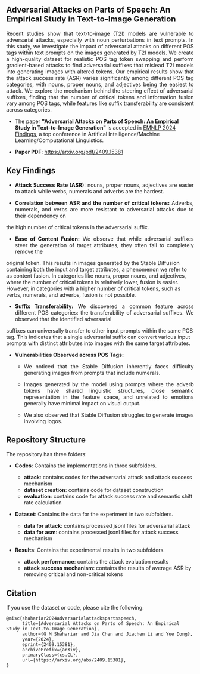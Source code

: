 ## Adversarial Attacks on Parts of Speech: An Empirical Study in Text-to-Image Generation

<p align="justify">
Recent studies show that text-to-image (T2I) models are vulnerable to adversarial attacks, especially with 
noun perturbations in text prompts. In this study, we investigate the impact of adversarial attacks on different 
POS tags within text prompts on the images generated by T2I models. We create a high-quality dataset for 
realistic POS tag token swapping and perform gradient-based attacks to find adversarial suffixes that mislead 
T2I models into generating images with altered tokens. Our empirical results show that the attack success rate 
(ASR) varies significantly among different POS tag categories, with nouns, proper nouns, and adjectives being 
the easiest to attack. We explore the mechanism behind the steering effect of adversarial suffixes, finding 
that the number of critical tokens and information fusion vary among POS tags, while features like suffix 
transferability are consistent across categories.
</p>



- The paper **"Adversarial Attacks on Parts of Speech: An Empirical Study in Text-to-Image Generation"** is accepted in [EMNLP 2024 Findings](https://2024.emnlp.org/), a top conference in Artifical Intelligence/Machine Learning/Computational Linguistics.

- **Paper PDF**: https://arxiv.org/pdf/2409.15381


## Key Findings



+ <p align="justify"><strong>Attack Success Rate (ASR):</strong> nouns, proper nouns, adjectives are easier to attack while verbs, numerals and adverbs are the hardest. </p>

+ <p align="justify"><strong>Correlation between ASR and the number of critical tokens:</strong> Adverbs, numerals, and verbs are more resistant to adversarial attacks due to their dependency on
the high number of critical tokens in the adversarial suffix.</p>

+ <p align="justify"><strong>Ease of Content Fusion:</strong> We observe that while adversarial suffixes steer the generation of target attributes, they often fail to completely remove the
original token. This results in images generated by the Stable Diffusion containing both the input and target attributes, a phenomenon we refer to
as content fusion. In categories like nouns, proper nouns, and adjectives, where the number of critical tokens is relatively lower, fusion
is easier. However, in categories with a higher number of critical tokens, such as verbs, numerals, and adverbs, fusion is not possible.</p>

+ <p align="justify"><strong>Suffix Transferability:</strong> We discovered a common feature across different POS categories: the transferability of adversarial suffixes. We observed that the identified adversarial 
suffixes can universally transfer to other input prompts within the same POS tag. This indicates that a single adversarial
suffix can convert various input prompts with distinct attributes into images with the same target attributes. </p>

+ **Vulnerabilities Observed across POS Tags:** 

   - <p align="justify">We noticed that the Stable Diffusion inherently faces difficulty generating images from prompts that include numerals.</p>
   
   - <p align="justify">Images generated by the model using prompts where the adverb tokens have shared linguistic structures, close semantic representation in the feature space, and unrelated to emotions generally have minimal impact on visual output.</p>

   - <p align="justify">We also observed that Stable Diffusion struggles to generate images involving logos.</p>
   
## Repository Structure

The repository has three folders:

+ **Codes**: Contains the implementations in three subfolders.
	
	- **attack**: contains codes for the adversarial attack and attack success mechanism 
	- **dataset creation**: contains code for dataset construction
	- **evaluation**: contains code for attack success rate and semantic shift rate calculation

+ **Dataset**: Contains the data for the experiment in two subfolders.
	
	- **data for attack**: contains processed jsonl files for adversarial attack
	- **data for asm**: contains processed jsonl files for attack success mechanism 

+ **Results**: Contains the experimental results in two subfolders.
    
	- **attack performance**: contains the attack evaluation results
	- **attack success mechanism**: contains the results of average ASR by removing critical and non-critical tokens

## Citation
If you use the dataset or code, please cite the following:
```
@misc{shahariar2024adversarialattackspartsspeech,
      title={Adversarial Attacks on Parts of Speech: An Empirical Study in Text-to-Image Generation}, 
      author={G M Shahariar and Jia Chen and Jiachen Li and Yue Dong},
      year={2024},
      eprint={2409.15381},
      archivePrefix={arXiv},
      primaryClass={cs.CL},
      url={https://arxiv.org/abs/2409.15381}, 
}
```